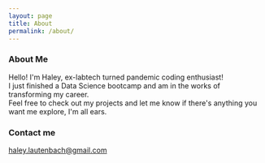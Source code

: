 ```yaml
---
layout: page
title: About
permalink: /about/
---
```

### About Me

Hello! I'm Haley, ex-labtech turned pandemic coding enthusiast!<br>
I just finished a Data Science bootcamp and am in the works of transforming my career.<br>
Feel free to check out my projects and let me know if there's anything you want me explore, I'm all ears.

### Contact me

[haley.lautenbach@gmail.com](mailto:haley.lautenbach@gmail.com)
